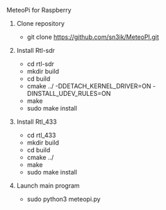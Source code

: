 MeteoPi for Raspberry 


1. Clone repository
    - git clone https://github.com/sn3ik/MeteoPI.git
  

2. Install Rtl-sdr
    - cd rtl-sdr
    - mkdir build
    - cd build
    - cmake ../ -DDETACH_KERNEL_DRIVER=ON -DINSTALL_UDEV_RULES=ON
    - make
    - sudo make install
      

3. Install Rtl_433
    - cd rtl_433
    - mkdir build
    - cd build
    - cmake ../
    - make
    - sudo make install
  

4. Launch main program
    - sudo python3 meteopi.py
